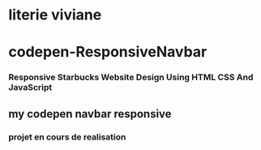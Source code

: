 # literie viviane
# codepen-ResponsiveNavbar

### Responsive Starbucks Website Design Using HTML CSS And JavaScript
## my codepen navbar responsive
### projet en cours de realisation
